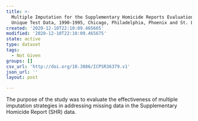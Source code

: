 ```yaml
---
title: >-
  Multiple Imputation for the Supplementary Homicide Reports Evaluation in
  Unique Test Data, 1990-1995, Chicago, Philadelphia, Phoenix and St. Louis
created: '2020-12-10T22:10:09.465665'
modified: '2020-12-10T22:10:09.465675'
state: active
type: dataset
tags:
  - Not Given
groups: []
csv_url: 'http://doi.org/10.3886/ICPSR36379.v1'
json_url: ''
layout: post

---
```

The purpose of the study was to evaluate the effectiveness of multiple imputation strategies in addressing missing data in the Supplementary Homicide Report (SHR) data. 
